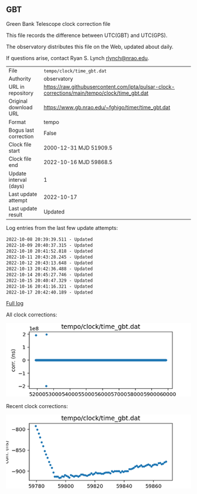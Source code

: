 
## GBT

Green Bank Telescope clock correction file

This file records the difference between UTC(GBT) and UTC(GPS).

The observatory distributes this file on the Web, updated about daily.

If questions arise, contact Ryan S. Lynch <rlynch@nrao.edu>.

|     |     |
|:--- |:--- |
| File | `tempo/clock/time_gbt.dat` |
| Authority | observatory |
| URL in repository | <https://raw.githubusercontent.com/ipta/pulsar-clock-corrections/main/tempo/clock/time_gbt.dat> |
| Original download URL | <https://www.gb.nrao.edu/~fghigo/timer/time_gbt.dat> |
| Format | tempo |
| Bogus last correction | False |
| Clock file start | 2000-12-31 MJD 51909.5 |
| Clock file end | 2022-10-16 MJD 59868.5 |
| Update interval (days) | 1 |
| Last update attempt | 2022-10-17 |
| Last update result | Updated |

Log entries from the last few update attempts:
```
2022-10-08 20:39:39.511 - Updated
2022-10-09 20:40:37.315 - Updated
2022-10-10 20:41:52.818 - Updated
2022-10-11 20:43:28.245 - Updated
2022-10-12 20:43:13.648 - Updated
2022-10-13 20:42:36.488 - Updated
2022-10-14 20:45:27.746 - Updated
2022-10-15 20:40:47.329 - Updated
2022-10-16 20:41:16.321 - Updated
2022-10-17 20:42:40.189 - Updated
```
[Full log](https://raw.githubusercontent.com/ipta/pulsar-clock-corrections/main/log/tempo/clock/time_gbt.dat.log)


All clock corrections:

![plot of all clock corrections](time_gbt.dat.png "All corrections")

Recent clock corrections:

![plot of recent clock corrections](time_gbt.dat.short.png "Recent corrections")

